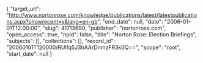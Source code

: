{
  "target_url": "http://www.nortonrose.com/knowledge/publications/latest/latestpublications.aspx?showrecent=y&lang=en-gb", 
  "end_date": null, 
  "date": "2006-01-01T12:00:00", 
  "slug": 41713690, 
  "publisher": "nortonrose.com", 
  "open_access": true, 
  "npld": false, 
  "title": "Norton Rose: Election Briefings", 
  "subjects": [], 
  "collections": [], 
  "record_id": "20060101T120000/RUlfq5J3hAArDnmzFR3k0Q==", 
  "scope": "root", 
  "start_date": null
}

